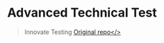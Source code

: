 # Advanced Technical Test
> Innovate Testing 
<a href="https://github.com/we-make-websites/wmw-advanced-technical-test">Original repo</> 
